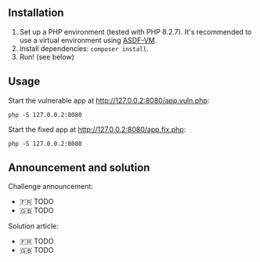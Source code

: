 ## Installation

1. Set up a PHP environment (tested with PHP 8.2.7). It's recommended to use a virtual environment using [ASDF-VM](https://asdf-vm.com/).
2. Install dependencies: `composer install`.
3. Run! (see below)

## Usage

Start the vulnerable app at http://127.0.0.2:8080/app.vuln.php:

```
php -S 127.0.0.2:8080
```

Start the fixed app at http://127.0.0.2:8080/app.fix.php:

```
php -S 127.0.0.2:8080
```

## Announcement and solution

Challenge announcement:

- 🇫🇷 TODO
- 🇬🇧 TODO

Solution article:

- 🇫🇷 TODO
- 🇬🇧 TODO
